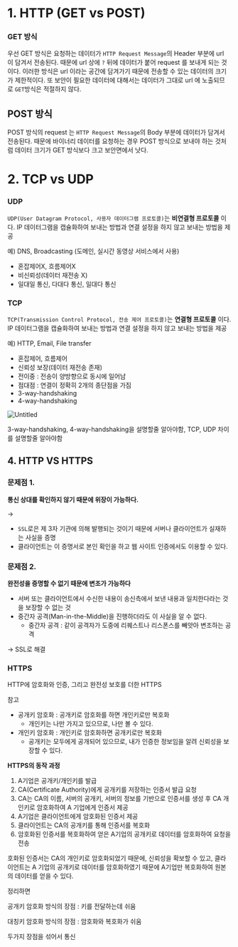 # 1. HTTP (GET vs POST)

### GET 방식

우선 GET 방식은 요청하는 데이터가 `HTTP Request Message`의 Header 부분에 url 이 담겨서 전송된다. 때문에 url 상에 `?` 뒤에 데이터가 붙어 request 를 보내게 되는 것이다. 이러한 방식은 url 이라는 공간에 담겨가기 때문에 전송할 수 있는 데이터의 크기가 제한적이다. 또 보안이 필요한 데이터에 대해서는 데이터가 그대로 url 에 노출되므로 `GET`방식은 적절하지 않다.

## POST 방식

POST 방식의 request 는 `HTTP Request Message`의 Body 부분에 데이터가 담겨서 전송된다. 때문에 바이너리 데이터를 요청하는 경우 POST 방식으로 보내야 하는 것처럼 데이터 크기가 GET 방식보다 크고 보안면에서 낫다.

# 2. TCP vs UDP

### UDP

`UDP(User Datagram Protocol, 사용자 데이터그램 프로토콜)`는 **비연결형 프로토콜** 이다. IP 데이터그램을 캡슐화하여 보내는 방법과 연결 설정을 하지 않고 보내는 방법을 제공

예) DNS, Broadcasting (도메인, 실시간 동영상 서비스에서 사용)

-   혼잡제어X, 흐름제어X
-   비신뢰성(데이터 재전송 X)
-   일대일 통신, 다대다 통신, 일대다 통신

### TCP

`TCP(Transmission Control Protocol, 전송 제어 프로토콜)`는 **연결형 프로토콜** 이다. IP 데이터그램을 캡슐화하여 보내는 방법과 연결 설정을 하지 않고 보내는 방법을 제공

예) HTTP, Email, File transfer

-   혼잡제어, 흐름제어
-   신뢰성 보장(데이터 재전송 존재)
-   전이중 : 전송이 양방향으로 동시에 일어남
-   점대점 : 연결이 정확히 2개의 종단점을 가짐
-   3-way-handshaking
-   4-way-handshaking

![Untitled](https://s3-us-west-2.amazonaws.com/secure.notion-static.com/fd1b8b6d-376f-46cb-9f58-d31481d1c268/Untitled.png)

3-way-handshaking, 4-way-handshaking을 설명할줄 알아야함, TCP, UDP 차이를 설명할줄 알아야함

## 4. HTTP VS HTTPS

### 문제점 1.

**통신 상대를 확인하지 않기 때문에 위장이 가능하다.**

→

-   `SSL`로은 제 3자 기관에 의해 발행되는 것이기 때문에 서버나 클라이언트가 실재하는 사실을 증명
-   클라이언트는 이 증명서로 본인 확인을 하고 웹 사이트 인증에서도 이용할 수 있다.

### 문제점 2.

**완전성을 증명할 수 없기 때문에 변조가 가능하다**

-   서버 또는 클라이언트에서 수신한 내용이 송신측에서 보낸 내용과 일치한다라는 것을 보장할 수 없는 것
-   중간자 공격(Man-in-the-Middle)을 진행하더라도 이 사실을 알 수 없다.
    -   중간자 공격 : 같이 공격자가 도중에 리퀘스트나 리스폰스를 빼앗아 변조하는 공격

→ SSL로 해결

### HTTPS

HTTP에 암호화와 인증, 그리고 완전성 보호를 더한 HTTPS

참고

-   공개키 암호화 : 공개키로 암호화를 하면 개인키로만 복호화
    -   개인키는 나만 가지고 있으므로, 나만 볼 수 있다.
-   개인키 암호화 : 개인키로 암호화하면 공개키로만 복호화
    -   공개키는 모두에게 공개되어 있으므로, 내가 인증한 정보임을 알려 신뢰성을 보장할 수 있다.

**HTTPS의 동작 과정**

1. A기업은 공개키/개인키를 발급
2. CA(Certificate Authority)에게 공개키를 저장하는 인증서 발급 요청
3. CA는 CA의 이름, 서버의 공개키, 서버의 정보를 기반으로 인증서를 생성 후 CA 개인키로 암호화하여 A 기업에게 인증서 제공
4. A기업은 클라이언트에게 암호화된 인증서 제공
5. 클라이언트는 CA의 공개키를 통해 인증서를 복호화
6. 암호화된 인증서를 복호화하여 얻은 A기업의 공개키로 데이터를 암호화하여 요청을 전송

호화된 인증서는 CA의 개인키로 암호화되었기 때문에, 신뢰성을 확보할 수 있고, 클라이언트는 A 기업의 공개키로 데이터를 암호화하였기 때문에 A기업만 복호화하여 원본의 데이터를 얻을 수 있다.

정리하면

공개키 암호화 방식의 장점 : 키를 전달하는데 쉬움

대칭키 암호화 방식의 장점 : 암호화와 복호화가 쉬움

두가지 장점을 섞어서 통신
